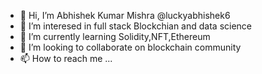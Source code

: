 - 👋 Hi, I’m Abhishek Kumar Mishra @luckyabhishek6
- 👀 I’m interesed in full stack Blockchian and data science
- 🌱 I’m currently learning Solidity,NFT,Ethereum
- 💞️ I’m looking to collaborate on blockchain community 
- 📫 How to reach me ...

<!---
luckyabhishek6/luckyabhishek6 is a ✨ special ✨ repository because its `README.md` (this file) appears on your GitHub profile.
You can click the Preview link to take a look at your changes.
--->
